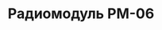 ---
lang: ru
layout: featured
title: Радиомодуль РМ-06
max_weight: 3
icon: /assets/img/products/PM06.png
description: "Индикатор 25мм</br>Функция автоматического сумматора</br>Цена: 8900грн"
---